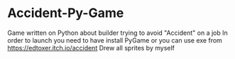 # Accident-Py-Game
Game written on Python about builder trying to avoid "Accident" on a job
In order to launch you need to have install PyGame or you can use exe from https://edtoxer.itch.io/accident
Drew all sprites by myself
